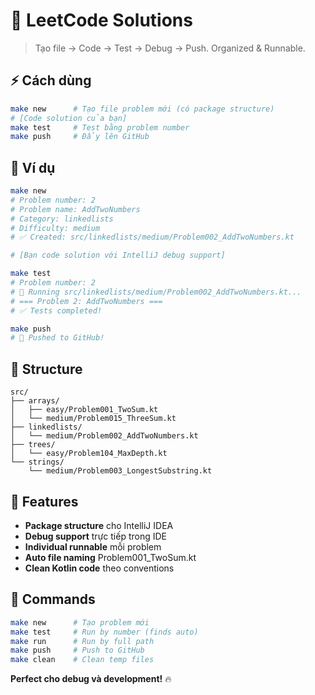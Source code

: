 # 🚀 LeetCode Solutions

> Tạo file → Code → Test → Debug → Push. Organized & Runnable.

## ⚡ Cách dùng

```bash
make new      # Tạo file problem mới (có package structure)
# [Code solution của bạn]
make test     # Test bằng problem number
make push     # Đẩy lên GitHub
```

## 📝 Ví dụ

```bash
make new
# Problem number: 2
# Problem name: AddTwoNumbers
# Category: linkedlists
# Difficulty: medium
# ✅ Created: src/linkedlists/medium/Problem002_AddTwoNumbers.kt

# [Bạn code solution với IntelliJ debug support]

make test
# Problem number: 2
# 🧪 Running src/linkedlists/medium/Problem002_AddTwoNumbers.kt...
# === Problem 2: AddTwoNumbers ===
# ✅ Tests completed!

make push  
# 🎉 Pushed to GitHub!
```

## 📁 Structure

```
src/
├── arrays/
│   ├── easy/Problem001_TwoSum.kt
│   └── medium/Problem015_ThreeSum.kt
├── linkedlists/
│   └── medium/Problem002_AddTwoNumbers.kt
├── trees/
│   └── easy/Problem104_MaxDepth.kt
└── strings/
    └── medium/Problem003_LongestSubstring.kt
```

## 🧪 Features

- **Package structure** cho IntelliJ IDEA
- **Debug support** trực tiếp trong IDE
- **Individual runnable** mỗi problem
- **Auto file naming** Problem001_TwoSum.kt
- **Clean Kotlin code** theo conventions

## 🚀 Commands

```bash
make new      # Tạo problem mới
make test     # Run by number (finds auto)
make run      # Run by full path  
make push     # Push to GitHub
make clean    # Clean temp files
```

**Perfect cho debug và development!** 🔥